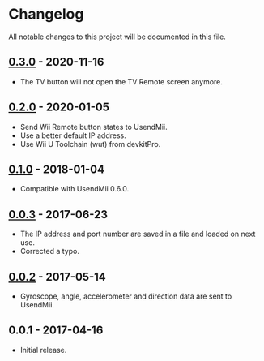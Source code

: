 # Changelog

All notable changes to this project will be documented in this file.

## [0.3.0] - 2020-11-16

- The TV button will not open the TV Remote screen anymore.

## [0.2.0] - 2020-01-05

- Send Wii Remote button states to UsendMii.
- Use a better default IP address.
- Use Wii U Toolchain (wut) from devkitPro.

## [0.1.0] - 2018-01-04

- Compatible with UsendMii 0.6.0.

## [0.0.3] - 2017-06-23

- The IP address and port number are saved in a file and loaded on next use.
- Corrected a typo.

## [0.0.2] - 2017-05-14

- Gyroscope, angle, accelerometer and direction data are sent to UsendMii.

## 0.0.1 - 2017-04-16

- Initial release.

[0.3.0]: https://github.com/Crayon2000/UsendMii-Client/compare/v0.2.0...v0.3.0
[0.2.0]: https://github.com/Crayon2000/UsendMii-Client/compare/v0.1.0...v0.2.0
[0.1.0]: https://github.com/Crayon2000/UsendMii-Client/compare/v0.0.3...v0.1.0
[0.0.3]: https://github.com/Crayon2000/UsendMii-Client/compare/v0.0.2...v0.0.3
[0.0.2]: https://github.com/Crayon2000/UsendMii-Client/compare/v0.0.1...v0.0.2
